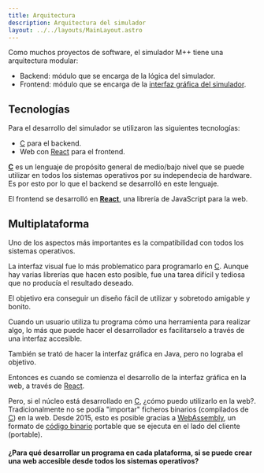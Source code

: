 ```yaml
---
title: Arquitectura
description: Arquitectura del simulador
layout: ../../layouts/MainLayout.astro
---
```


Como muchos proyectos de software, el simulador M++ tiene una arquitectura modular:
* Backend: módulo que se encarga de la lógica del simulador.
* Frontend: módulo que se encarga de la [interfaz gráfica del simulador](https://es.wikipedia.org/wiki/Interfaz_gr%C3%A1fica_de_usuario).

## Tecnologías

Para el desarrollo del simulador se utilizaron las siguientes tecnologías:
* [C](https://es.wikipedia.org/wiki/C_(lenguaje_de_programaci%C3%B3n)) para el backend.
* Web con [React](https://es.wikipedia.org/wiki/React) para el frontend.

**[C](https://es.wikipedia.org/wiki/C_(lenguaje_de_programaci%C3%B3n))** es un lenguaje de propósito general de medio/bajo nivel que se puede utilizar en todos los sistemas operativos por su independecia de hardware. Es por esto por lo que el backend se desarrolló en este lenguaje.

El frontend se desarrolló en **[React](https://es.wikipedia.org/wiki/React)**, una librería de JavaScript para la web.

## Multiplataforma

Uno de los aspectos más importantes es la compatibilidad con todos los sistemas operativos.

La interfaz visual fue lo más problematico para programarlo en [C](https://es.wikipedia.org/wiki/C_(lenguaje_de_programaci%C3%B3n)). Aunque hay varias librerías que hacen esto posible, fue una tarea difícil y tediosa que no producía el resultado deseado.

El objetivo era conseguir un diseño fácil de utilizar y sobretodo amigable y bonito.

Cuando un usuario utiliza tu programa cómo una herramienta para realizar algo, lo más que puede hacer el desarrollador es facilitarselo a través de una interfaz accesible.

También se trató de hacer la interfaz gráfica en Java, pero no lograba el objetivo.

Entonces es cuando se comienza el desarrollo de la interfaz gráfica en la web, a través de [React](https://es.wikipedia.org/wiki/React).

Pero, si el núcleo está desarrollado en [C](https://es.wikipedia.org/wiki/C_(lenguaje_de_programaci%C3%B3n)), ¿cómo puedo utilizarlo en la web?. Tradicionalmente no se podía "importar" ficheros binarios (compilados de [C](https://es.wikipedia.org/wiki/C_(lenguaje_de_programaci%C3%B3n))) en la web. Desde 2015, esto es posible gracias a [WebAssembly](https://en.wikipedia.org/wiki/WebAssembly), un formato de [código binario](https://es.wikipedia.org/wiki/C%C3%B3digo_binario) portable que se ejecuta en el lado del cliente (portable).

#### ¿Para qué desarrollar un programa en cada plataforma, si se puede crear una web accesible desde todos los sistemas operativos?
